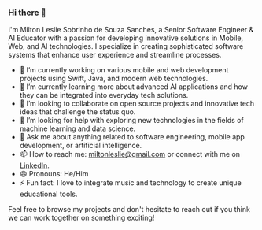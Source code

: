 ### Hi there 👋

<!--
**miltonsanches/miltonsanches** is a ✨ _special_ ✨ repository because its `README.md` (this file) appears on your GitHub profile.

Here are some ideas to get you started:
-->

I'm Milton Leslie Sobrinho de Souza Sanches, a Senior Software Engineer & AI Educator with a passion for developing innovative solutions in Mobile, Web, and AI technologies. I specialize in creating sophisticated software systems that enhance user experience and streamline processes.

- 🔭 I’m currently working on various mobile and web development projects using Swift, Java, and modern web technologies.
- 🌱 I’m currently learning more about advanced AI applications and how they can be integrated into everyday tech solutions.
- 👯 I’m looking to collaborate on open source projects and innovative tech ideas that challenge the status quo.
- 🤔 I’m looking for help with exploring new technologies in the fields of machine learning and data science.
- 💬 Ask me about anything related to software engineering, mobile app development, or artificial intelligence.
- 📫 How to reach me: miltonleslie@gmail.com or connect with me on [LinkedIn](https://www.linkedin.com/in/milton-leslie).
- 😄 Pronouns: He/Him
- ⚡ Fun fact: I love to integrate music and technology to create unique educational tools.

Feel free to browse my projects and don't hesitate to reach out if you think we can work together on something exciting!
